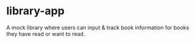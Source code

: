 # library-app
A mock library where users can input &amp; track book information for books they have read or want to read. 
